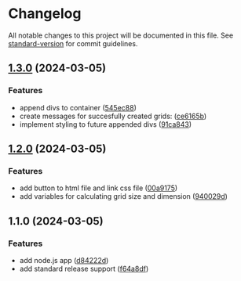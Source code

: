 # Changelog

All notable changes to this project will be documented in this file. See [standard-version](https://github.com/conventional-changelog/standard-version) for commit guidelines.

## [1.3.0](https://github.com/adammmusial/project-sketch/compare/v1.2.0...v1.3.0) (2024-03-05)


### Features

* append divs to container ([545ec88](https://github.com/adammmusial/project-sketch/commit/545ec88f0798c77af79fbfe3e65e3c6ec568473a))
* create messages for succesfully created grids: ([ce6165b](https://github.com/adammmusial/project-sketch/commit/ce6165b017502ea818d22adce3dfe45b0745fb67))
* implement styling to future  appended divs ([91ca843](https://github.com/adammmusial/project-sketch/commit/91ca843eea5ce4f9879c9378e7d1fc7784bcd826))

## [1.2.0](https://github.com/adammmusial/project-sketch/compare/v1.1.0...v1.2.0) (2024-03-05)


### Features

* add button to html file and link css file ([00a9175](https://github.com/adammmusial/project-sketch/commit/00a9175ad363fdec3662851ab90e81ae5c193e14))
* add variables for calculating grid size and dimension ([940029d](https://github.com/adammmusial/project-sketch/commit/940029dcf66e8a5845e0ebfc9010eac0770e555a))

## 1.1.0 (2024-03-05)


### Features

* add node.js app ([d84222d](https://github.com/adammmusial/project-sketch/commit/d84222d2987474a0642215281beaad3cadbdbcd2))
* add standard release support ([f64a8df](https://github.com/adammmusial/project-sketch/commit/f64a8df680a223c8049d940c29dbf3541a4b0b29))
